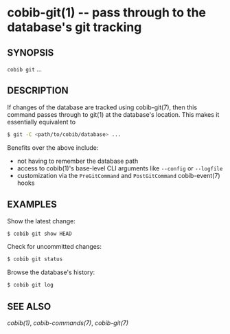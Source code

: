 cobib-git(1) -- pass through to the database's git tracking
===========================================================

## SYNOPSIS

`cobib git` ...

## DESCRIPTION

If changes of the database are tracked using cobib-git(7), then this command passes through to git(1) at the database's location.
This makes it essentially equivalent to

```bash
$ git -C <path/to/cobib/database> ...
```

Benefits over the above include:
- not having to remember the database path
- access to cobib(1)'s base-level CLI arguments like `--config` or `--logfile`
- customization via the `PreGitCommand` and `PostGitCommand` cobib-event(7) hooks

## EXAMPLES

Show the latest change:
```bash
$ cobib git show HEAD
```

Check for uncommitted changes:
```bash
$ cobib git status
```

Browse the database's history:
```bash
$ cobib git log
```

## SEE ALSO

_cobib(1)_, _cobib-commands(7)_, _cobib-git(7)_

[//]: # ( vim: set ft=markdown tw=0: )
